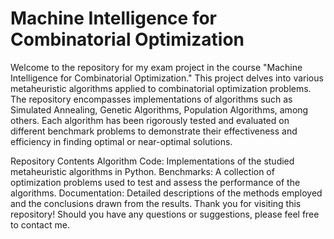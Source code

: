# Machine Intelligence for Combinatorial Optimization
Welcome to the repository for my exam project in the course "Machine Intelligence for Combinatorial Optimization." This project delves into various metaheuristic algorithms applied to combinatorial optimization problems. 
The repository encompasses implementations of algorithms such as Simulated Annealing, Genetic Algorithms, Population Algorithms, among others. 
Each algorithm has been rigorously tested and evaluated on different benchmark problems to demonstrate their effectiveness and efficiency in finding optimal or near-optimal solutions.

Repository Contents
Algorithm Code: Implementations of the studied metaheuristic algorithms in Python.
Benchmarks: A collection of optimization problems used to test and assess the performance of the algorithms.
Documentation: Detailed descriptions of the methods employed and the conclusions drawn from the results.
Thank you for visiting this repository! Should you have any questions or suggestions, please feel free to contact me.
